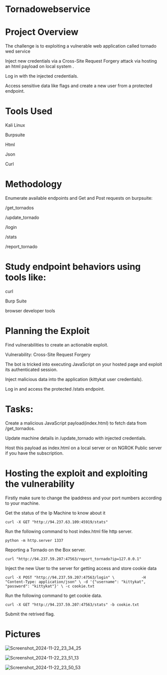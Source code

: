 # Tornadowebservice

# Project Overview

The challenge is to exploiting a vulnerable web application called tornado wed service

Inject new credentials via a Cross-Site Request Forgery attack via hosting an html payload on local system .

Log in with the injected credentials.

Access sensitive data like flags and create a new user from a protected endpoint.

# Tools Used

Kali Linux

Burpsuite

Html

Json

Curl

# Methodology
Enumerate available endpoints and Get and Post requests on burpsuite:

/get_tornados

/update_tornado

/login

/stats

/report_tornado

# Study endpoint behaviors using tools like:

curl

Burp Suite 

browser developer tools

# Planning the Exploit

Find vulnerabilities to create an actionable exploit.

Vulnerability: Cross-Site Request Forgery

The bot is tricked into executing JavaScript on your hosted page and exploit its authenticated session.

Inject malicious data into the application (kittykat user credentials).

Log in and access the protected /stats endpoint.

# Tasks:

Create a malicious JavaScript payload(index.html) to fetch data from /get_tornados.

Update machine details in /update_tornado with injected credentials.

Host this payload as index.html on a local server or on NGROK Public server if you have the subscription.

# Hosting the exploit and exploiting the vulnerability

Firstly make sure to change the ipaddress and your port numbers according to your machine.

Get the status of the Ip Machine to know about it

`curl -X GET "http://94.237.63.109:45919/stats"`

Run the following command to host index.html file http server.

`python -m http.server 1337`

Reporting a Tornado on the Box server.

`curl "http://94.237.59.207:47563/report_tornado?ip=127.0.0.1"`

Inject the new User to the server for getting access and store cookie data

`curl -X POST "http://94.237.59.207:47563/login" \           
-H "Content-Type: application/json" \
-d '{"username": "kittykat", "password": "kittykat"}' \
-c cookie.txt
`

Run the following command to get cookie data.

`curl -X GET "http://94.237.59.207:47563/stats" -b cookie.txt`

Submit the retrived flag.

# Pictures
![Screenshot_2024-11-22_23_34_25](https://github.com/user-attachments/assets/b56d6354-713c-4e9e-8692-8e1b9c355b17)

![Screenshot_2024-11-22_23_51_13](https://github.com/user-attachments/assets/18d85946-bff7-461c-a9d5-4182be43abb7)


![Screenshot_2024-11-22_23_50_53](https://github.com/user-attachments/assets/5d8c63d1-1578-4331-a8b2-85daa8de0eb7)


